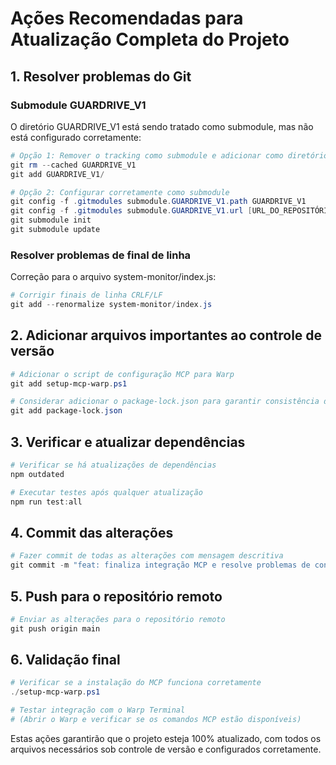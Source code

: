 # Ações Recomendadas para Atualização Completa do Projeto

## 1. Resolver problemas do Git

### Submodule GUARDRIVE_V1
O diretório GUARDRIVE_V1 está sendo tratado como submodule, mas não está configurado corretamente:

```powershell
# Opção 1: Remover o tracking como submodule e adicionar como diretório normal
git rm --cached GUARDRIVE_V1
git add GUARDRIVE_V1/

# Opção 2: Configurar corretamente como submodule
git config -f .gitmodules submodule.GUARDRIVE_V1.path GUARDRIVE_V1
git config -f .gitmodules submodule.GUARDRIVE_V1.url [URL_DO_REPOSITÓRIO]
git submodule init
git submodule update
```

### Resolver problemas de final de linha
Correção para o arquivo system-monitor/index.js:

```powershell
# Corrigir finais de linha CRLF/LF
git add --renormalize system-monitor/index.js
```

## 2. Adicionar arquivos importantes ao controle de versão

```powershell
# Adicionar o script de configuração MCP para Warp
git add setup-mcp-warp.ps1

# Considerar adicionar o package-lock.json para garantir consistência de dependências
git add package-lock.json
```

## 3. Verificar e atualizar dependências

```powershell
# Verificar se há atualizações de dependências
npm outdated

# Executar testes após qualquer atualização
npm run test:all
```

## 4. Commit das alterações

```powershell
# Fazer commit de todas as alterações com mensagem descritiva
git commit -m "feat: finaliza integração MCP e resolve problemas de configuração"
```

## 5. Push para o repositório remoto

```powershell
# Enviar as alterações para o repositório remoto
git push origin main
```

## 6. Validação final

```powershell
# Verificar se a instalação do MCP funciona corretamente
./setup-mcp-warp.ps1

# Testar integração com o Warp Terminal
# (Abrir o Warp e verificar se os comandos MCP estão disponíveis)
```

Estas ações garantirão que o projeto esteja 100% atualizado, com todos os arquivos necessários sob controle de versão e configurados corretamente.

